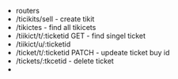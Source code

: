 - routers
- /ticikits/sell - create tikit
- /tikictes - find all tikicets
- /tiikict/t/:ticketid GET - find singel ticket
- /tiikict/u/:ticketid
- /ticket/t/:ticketid PATCH - updeate ticket buy id
- /tickets/:tkcetid - delete ticket
-
